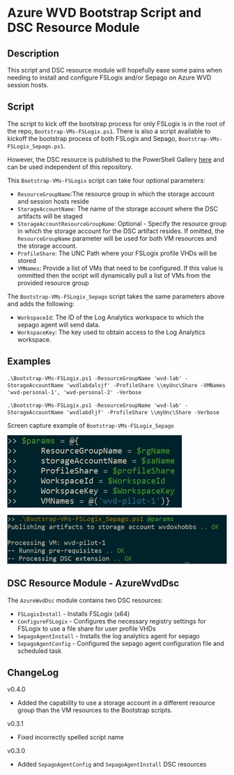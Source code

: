 # Azure WVD Bootstrap Script and DSC Resource Module

## Description

This script and DSC resource module will hopefully ease some pains when needing to install and configure FSLogix and/or Sepago on Azure WVD session hosts.

## Script

The script to kick off the bootstrap process for only FSLogix is in the root of the repo, `Bootstrap-VMs-FSLogix.ps1`.
There is also a script available to kickoff the bootstrap process of both FSLogix and Sepago, `Bootstrap-VMs-FSLogix_Sepago.ps1`.

However, the DSC resource is published to the PowerShell Gallery [here](https://www.powershellgallery.com/packages/AzureWvdDsc/0.2.0) and can be used independent of this repository.

This `Bootstrap-VMs-FSLogix` script can take four optional parameters:

* `ResourceGroupName`:The resource group in which the storage account and session hosts reside
* `StorageAccountName`: The name of the storage account where the DSC artifacts will be staged
* `StorageAccountResourceGroupName`: Optional - Specify the resource group in which the storage account for the DSC artifact resides.  If omitted, the `ResourceGroupName` parameter will be used for both VM resources and the storage account.
* `ProfileShare`: The UNC Path where your FSLogix profile VHDs will be stored
* `VMNames`: Provide a list of VMs that need to be configured.  If this value is ommitted then the script will    dynamically pull a list of VMs from the provided resource group

The `Bootstrap-VMs-FSLogix_Sepago` script takes the same parameters above and adds the following:

* `WorkspaceId`: The ID of the Log Analytics workspace to which the sepago agent will send data.
* `WorkspaceKey`: The key used to obtain access to the Log Analytics workspace.

## Examples

```
.\Bootstrap-VMs-FSLogix.ps1 -ResourceGroupName 'wvd-lab' -StorageAccountName 'wvdlabdalsjf' -ProfileShare \\myUnc\Share -VMNames 'wvd-personal-1', 'wvd-personal-2' -Verbose
```

```
.\Bootstrap-VMs-FSLogix.ps1 -ResourceGroupName 'wvd-lab' -StorageAccountName 'wvdlabdljf' -ProfileShare \\myUnc\Share -Verbose
```

Screen capture example of `Bootstrap-VMs-FSLogix_Sepago`

![](img/example1.jpg)

![](img/example2.jpg)

## DSC Resource Module - AzureWvdDsc

The `AzureWvdDsc` module contains two DSC resources:

* `FSLogixInstall` - Installs FSLogix (x64)
* `ConfigureFSLogix` - Configures the necessary registry settings for FSLogix to use a file share for user profile VHDs
* `SepagoAgentInstall` - Installs the log analytics agent for sepago
* `SepagoAgentConfig` - Configured the sepago agent configuration file and scheduled task

## ChangeLog

v0.4.0
* Added the capability to use a storage account in a different resource group than the VM resources to the Bootstrap scripts.

v0.3.1
* Fixed incorrectly spelled script name

v0.3.0
* Added `SepagoAgentConfig` and `SepagoAgentInstall` DSC resources
